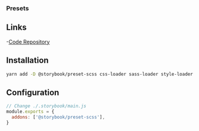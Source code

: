 ### Presets

## Links

-[Code Repository](https://github.com/storybookjs/presets/tree/master/packages/preset-scss)

## Installation

```sh
yarn add -D @storybook/preset-scss css-loader sass-loader style-loader
```

## Configuration

```js
// Change ./.storybook/main.js
module.exports = {
  addons: ['@storybook/preset-scss'],
}
```
